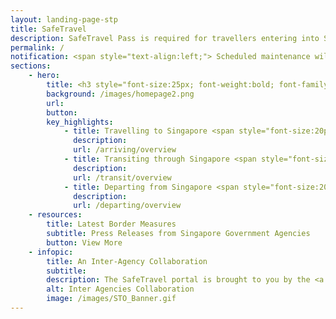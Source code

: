 ```yaml
---
layout: landing-page-stp
title: SafeTravel
description: SafeTravel Pass is required for travellers entering into Singapore under Green/Fast Lane arrangements.
permalink: /
notification: <span style="text-align:left;"> Scheduled maintenance will be taking place on:<br>&bull; 6 Jun 2021, from 9am to 4pm. During this period, application services for Reciprocal Green Lane, Periodic Commuting Arrangement, Work Pass Holder Lane, Student Pass Holder Lane & Familial Ties Lane will not be available.</span>
sections:
    - hero:
        title: <h3 style="font-size:25px; font-weight:bold; font-family:Arial; letter-spacing:0; line-height:1.4em; color:#333;">Singapore has implemented international Safe Travel Lanes to facilitate travel in and out of Singapore, while safeguarding public health amidst the <br/> COVID-19 pandemic. <br/><br/> Click the buttons below for the latest information on Safe Travel arrangements for arrival, transit or departure.</h3>
        background: /images/homepage2.png
        url:
        button: 
        key_highlights:
            - title: Travelling to Singapore <span style="font-size:20px;"> &#187; </span>
              description: 
              url: /arriving/overview
            - title: Transiting through Singapore <span style="font-size:20px;"> &#187; </span>
              description: 
              url: /transit/overview
            - title: Departing from Singapore <span style="font-size:20px;"> &#187; </span>
              description: 
              url: /departing/overview
    - resources:
        title: Latest Border Measures
        subtitle: Press Releases from Singapore Government Agencies
        button: View More
    - infopic:
        title: An Inter-Agency Collaboration
        subtitle:  
        description: The SafeTravel portal is brought to you by the <a href="https://www.ica.gov.sg/">Immigration & Checkpoints Authority</a> and these agencies<span>:</span>
        alt: Inter Agencies Collaboration
        image: /images/STO_Banner.gif
---
```

